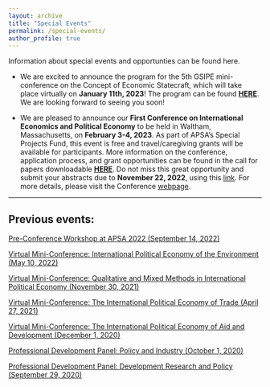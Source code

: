 ```yaml
---
layout: archive
title: "Special Events"
permalink: /special-events/
author_profile: true
---
```

Information about special events and opportunties can be found here.

- We are excited to announce the program for the 5th GSIPE mini-conference on the Concept of Economic Statecraft, which will take place virtually on **January 11th, 2023**! The program can be found **<a href="https://gsipe-workshop.github.io/files/GSIPE_miniconference2022.pdf">HERE</a>**. We are looking forward to seeing you soon! 

- We are pleased to announce our **First Conference on International Economics and Political Economy** to be held in Waltham, Massachusetts, on **February 3-4, 2023**. As part of APSA’s Special Projects Fund, this event is free and travel/caregiving grants will be available for participants. More information on the conference, application process, and grant opportunities can be found in the call for papers downloadable **<a href="https://drive.google.com/file/d/1BqOaQ-dXkpcQ8Vl60meiawYXAQN6tYIk/view">HERE</a>**. Do not miss this great opportunity and submit your abstracts due to **November 22, 2022**, using this [link](https://docs.google.com/forms/d/e/1FAIpQLScZREeHNsCpmpD8D-E49rkHi_HWfPPCP_1MKd7K15TEsG8ToQ/viewform?vc=0&c=0&w=1&flr=0). For more details, please visit the Conference [webpage](First_GSIPE_Conference.md).




<hr>

## Previous events:

<a href="https://gsipe-workshop.github.io/files/GSIPE_APSA_2022_program.pdf">Pre-Conference Workshop at APSA 2022 (September 14, 2022)</a>

<a href="https://gsipe-workshop.github.io/files/Environment-conference-program.pdf">Virtual Mini-Conference: International Political Economy of the Environment (May 10, 2022)</a>

<a href="https://gsipe-workshop.github.io/files/Mixed-methods-conference-program.pdf">Virtual Mini-Conference: Qualitative and Mixed Methods in International Political Economy (November 30, 2021)</a>

<a href="https://gsipe-workshop.github.io/files/Trade-conference-GSIPE-Program.pdf">Virtual Mini-Conference: The International Political Economy of Trade (April 27, 2021)</a>

<a href="https://gsipe-workshop.github.io/files/AD-conference-GSIPE-Program.pdf">Virtual Mini-Conference: The International Political Economy of Aid and Development (December 1, 2020)</a>

<a href="https://gsipe-workshop.github.io/files/Policy_panel.png">Professional Development Panel: Policy and Industry (October 1, 2020)</a>

<a href="https://gsipe-workshop.github.io/files/Dev_panel.png">Professional Development Panel: Development Research and Policy (September 29, 2020)</a>

